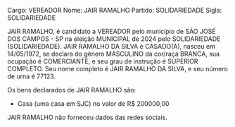 Cargo: VEREADOR
Nome: JAIR RAMALHO
Partido: SOLIDARIEDADE
Sigla: SOLIDARIEDADE

JAIR RAMALHO, é candidato a VEREADOR pelo município de SÃO JOSÉ DOS CAMPOS - SP na eleição MUNICIPAL de 2024 pelo SOLIDARIEDADE (SOLIDARIEDADE).
JAIR RAMALHO DA SILVA é CASADO(A), nasceu em 14/05/1972, se declara do gênero MASCULINO da cor/raça BRANCA, sua ocupação é COMERCIANTE, e seu grau de instrução é SUPERIOR COMPLETO.
Seu nome completo é JAIR RAMALHO DA SILVA, e seu número de urna é 77123.

Os bens declarados de JAIR RAMALHO são: 
- Casa (uma casa em SJC) no valor de R$ 200000,00

JAIR RAMALHO não forneceu dados das redes sociais.